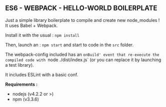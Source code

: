 ES6 - WEBPACK - HELLO-WORLD BOILERPLATE
---

Just a simple library boilerplate to compile and create new node_modules !
It uses Babel + Webpack. 

Install it with the usual : 
`npm install`

Then, launch an : 
`npm start` 
and start to code in the `src` folder.

The webpack-config included has an `onBuild' event that re-execute the compiled code with `node ./dist/index.js` (or you can replace it by launching a test library).

It includes ESLint with a basic conf.

**Requirements :**
- nodejs (v4.2.2 or >)
- npm (v3.3.6)

